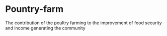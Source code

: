 # Pountry-farm
The contribution of the poultry farming to the improvement of food security and income generating the community
